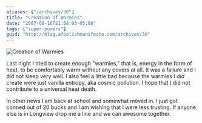 ```yaml
---
aliases: ["/archives/30"]
title: "Creation of Warmies"
date: "2007-08-16T21:08:03-05:00"
tags: ["super-powers"]
guid: "http://blog.afoolishmanifesto.com/archives/30"
---
```

![Creation of Warmies](/wp-content/uploads/2007/08/warmies.png)

Last night I tried to create enough "warmies," that is, energy in the form of heat, to be comfortably warm without any covers at all. It was a failure and I did not sleep very well. I also feel a little bad because the warmies I *did* create were just vanilla entropy, aka cosmic pollution. I hope that I did not contribute to a universal heat death.

In other news I am back at school and somewhat moved in. I just got conned out of 20 bucks and I am wishing that I were less trusting. If anyone else is in Longview drop me a line and we can awesome together.
